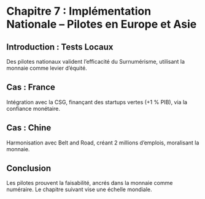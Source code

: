 
# Chapitre 7 : Implémentation Nationale – Pilotes en Europe et Asie

## Introduction : Tests Locaux

Des pilotes nationaux valident l’efficacité du Surnumérisme, utilisant la monnaie comme levier d’équité. <!-- NOTE : Ajouter un pilote africain, ex. : Sénégal ou Nigeria -->

## Cas : France

Intégration avec la CSG, finançant des startups vertes (+1 % PIB), via la confiance monétaire. <!-- NOTE : Détails sur l'exonération fiscale en France -->

## Cas : Chine

Harmonisation avec Belt and Road, créant 2 millions d’emplois, moralisant la monnaie. <!-- NOTE : Ajouter un exemple africain, ex. : partenariat Chine-Nigeria -->

## Conclusion

Les pilotes prouvent la faisabilité, ancrés dans la monnaie comme numéraire. Le chapitre suivant vise une échelle mondiale. <!-- NOTE : Inclure un pilote africain pour transition -->